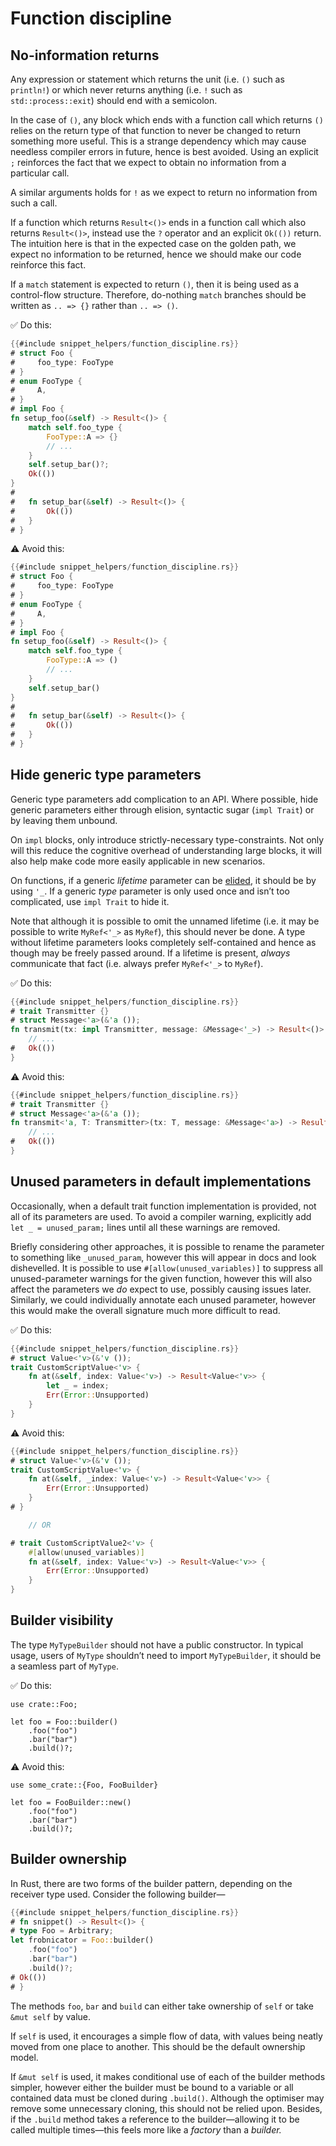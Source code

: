 # Function discipline

## No-information returns

Any expression or statement which returns the unit (i.e. `()` such as `println!`) or which never returns anything (i.e. `!` such as `std::process::exit`) should end with a semicolon.

In the case of `()`, any block which ends with a function call which returns `()` relies on the return type of that function to never be changed to return something more useful.
This is a strange dependency which may cause needless compiler errors in future, hence is best avoided.
Using an explicit `;` reinforces the fact that we expect to obtain no information from a particular call.

A similar arguments holds for `!` as we expect to return no information from such a call.

If a function which returns `Result<()>` ends in a function call which also returns `Result<()>`, instead use the `?` operator and an explicit `Ok(())` return.
The intuition here is that in the expected case on the golden path, we expect no information to be returned, hence we should make our code reinforce this fact.

If a `match` statement is expected to return `()`, then it is being used as a control-flow structure.
Therefore, do-nothing `match` branches should be written as `.. => {}` rather than `.. => ()`.

✅ Do this:

```rust
{{#include snippet_helpers/function_discipline.rs}}
# struct Foo {
#     foo_type: FooType
# }
# enum FooType {
#     A,
# }
# impl Foo {
fn setup_foo(&self) -> Result<()> {
    match self.foo_type {
        FooType::A => {}
        // ...
    }
    self.setup_bar()?;
    Ok(())
}
#
#   fn setup_bar(&self) -> Result<()> {
#       Ok(())
#   }
# }
```

⚠️ Avoid this:

```rust
{{#include snippet_helpers/function_discipline.rs}}
# struct Foo {
#     foo_type: FooType
# }
# enum FooType {
#     A,
# }
# impl Foo {
fn setup_foo(&self) -> Result<()> {
    match self.foo_type {
        FooType::A => ()
        // ...
    }
    self.setup_bar()
}
#
#   fn setup_bar(&self) -> Result<()> {
#       Ok(())
#   }
# }
```

## Hide generic type parameters

Generic type parameters add complication to an API.
Where possible, hide generic parameters either through elision, syntactic sugar (`impl Trait`) or by leaving them unbound.

On `impl` blocks, only introduce strictly-necessary type-constraints.
Not only will this reduce the cognitive overhead of understanding large blocks, it will also help make code more easily applicable in new scenarios.

On functions, if a generic _lifetime_ parameter can be [elided][elision], it should be by using `'_`.
If a generic _type_ parameter is only used once and isn’t too complicated, use `impl Trait` to hide it.

Note that although it is possible to omit the unnamed lifetime (i.e. it may be possible to write `MyRef<'_>` as `MyRef`), this should never be done.
A type without lifetime parameters looks completely self-contained and hence as though may be freely passed around.
If a lifetime is present, _always_ communicate that fact (i.e. always prefer `MyRef<'_>` to `MyRef`).

✅ Do this:

```rust
{{#include snippet_helpers/function_discipline.rs}}
# trait Transmitter {}
# struct Message<'a>(&'a ());
fn transmit(tx: impl Transmitter, message: &Message<'_>) -> Result<()> {
    // ...
#   Ok(())
}
```

⚠️ Avoid this:

```rust
{{#include snippet_helpers/function_discipline.rs}}
# trait Transmitter {}
# struct Message<'a>(&'a ());
fn transmit<'a, T: Transmitter>(tx: T, message: &Message<'a>) -> Result<()> {
    // ...
#   Ok(())
}
```

## Unused parameters in default implementations

Occasionally, when a default trait function implementation is provided, not all of its parameters are used.
To avoid a compiler warning, explicitly add `let _ = unused_param;` lines until all these warnings are removed.

Briefly considering other approaches, it is possible to rename the parameter to something like `_unused_param`, however this will appear in docs and look dishevelled.
It is possible to use `#[allow(unused_variables)]` to suppress all unused-parameter warnings for the given function, however this will also affect the parameters we _do_ expect to use, possibly causing issues later.
Similarly, we could individually annotate each unused parameter, however this would make the overall signature much more difficult to read.

✅ Do this:

```rust
{{#include snippet_helpers/function_discipline.rs}}
# struct Value<'v>(&'v ());
trait CustomScriptValue<'v> {
    fn at(&self, index: Value<'v>) -> Result<Value<'v>> {
        let _ = index;
        Err(Error::Unsupported)
    }
}
```

⚠️ Avoid this:

```rust
{{#include snippet_helpers/function_discipline.rs}}
# struct Value<'v>(&'v ());
trait CustomScriptValue<'v> {
    fn at(&self, _index: Value<'v>) -> Result<Value<'v>> {
        Err(Error::Unsupported)
    }
# }

    // OR

# trait CustomScriptValue2<'v> {
    #[allow(unused_variables)]
    fn at(&self, index: Value<'v>) -> Result<Value<'v>> {
        Err(Error::Unsupported)
    }
}
```

## Builder visibility

The type `MyTypeBuilder` should not have a public constructor.
In typical usage, users of `MyType` shouldn’t need to import `MyTypeBuilder`, it should be a seamless part of `MyType`.

✅ Do this:

```rust,ignore
use crate::Foo;

let foo = Foo::builder()
    .foo("foo")
    .bar("bar")
    .build()?;
```

⚠️ Avoid this:

```rust,ignore
use some_crate::{Foo, FooBuilder}

let foo = FooBuilder::new()
    .foo("foo")
    .bar("bar")
    .build()?;
```

## Builder ownership

In Rust, there are two forms of the builder pattern, depending on the receiver type used.
Consider the following builder—

```rust
{{#include snippet_helpers/function_discipline.rs}}
# fn snippet() -> Result<()> {
# type Foo = Arbitrary;
let frobnicator = Foo::builder()
    .foo("foo")
    .bar("bar")
    .build()?;
# Ok(())
# }
```

The methods `foo`, `bar` and `build` can either take ownership of `self` or take `&mut self` by value.

If `self` is used, it encourages a simple flow of data, with values being neatly moved from one place to another.
This should be the default ownership model.

If `&mut self` is used, it makes conditional use of each of the builder methods simpler, however either the builder must be bound to a variable or all contained data must be cloned during `.build()`.
Although the optimiser may remove some unnecessary cloning, this should not be relied upon.
Besides, if the `.build` method takes a reference to the builder—allowing it to be called multiple times—this feels more like a _factory_ than a _builder._

[elision]: https://doc.rust-lang.org/nomicon/lifetime-elision.html
